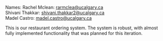 Names: 
Rachel Mclean: rarmclea@ucalgary.ca  
Shivani Thakkar: shivani.thakkar2@ucalgary.ca             
Madel Castro: madel.castro@ucalgary.ca 

This is our restaurant ordering system. The system is robust, with almost fully implemented functionality that was planned for this iteration. 
